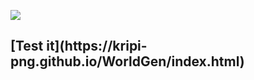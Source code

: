![](https://i.imgur.com/4qeGFfr.gif)

<h2>[Test it](https://kripi-png.github.io/WorldGen/index.html)</h2
